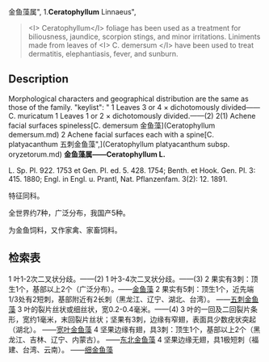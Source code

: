 金鱼藻属",
1.**Ceratophyllum** Linnaeus",

> &lt;I&gt; Ceratophyllum&lt;/I&gt; foliage has been used as a treatment for biliousness, jaundice, scorpion stings, and minor irritations. Liniments made from leaves of &lt;I&gt; C. demersum &lt;/I&gt; have been used to treat dermatitis, elephantiasis, fever, and sunburn.

## Description
Morphological characters and geographical distribution are the same as those of the family.
  "keylist": "
1 Leaves 3 or 4 × dichotomously divided——C. muricatum 
1 Leaves 1 or 2 × dichotomously divided.——(2)
2(1) Achene facial surfaces spineless[C. demersum 金鱼藻](Ceratophyllum demersum.md)
2 Achene facial surfaces each with a spine[C. platyacanthum 五刺金鱼藻",](Ceratophyllum platyacanthum subsp. oryzetorum.md)
**金鱼藻属——Ceratophyllum L.**

L. Sp. Pl. 922. 1753 et Gen. Pl. ed. 5. 428. 1754; Benth. et Hook. Gen. Pl. 3: 415. 1880; Engl. in Engl. u. Prantl, Nat. Pflanzenfam. 3(2): 12. 1891.

特征同科。

全世界约7种，广泛分布，我国产5种。

为金鱼饲料，又作家禽、家畜饲料。

## 检索表

1 叶1-2次二叉状分歧。——(2)
1 叶3-4次二叉状分歧。——(3)
2 果实有3刺：顶生1个，基部以上2个（广泛分布）。——[金鱼藻](Ceratophyllum%20demersum.md)
2 果实有5刺：顶生1个，近先端1/3处有2短刺，基部附近有2长刺（黑龙江、辽宁、湖北、台湾）。 ——[五刺金鱼藻](Ceratophyllum%20oryzetorum.md)
3 叶的裂片丝状或细丝状，宽0.2-0.4毫米。——(4)
3 叶的一回及二回裂片条形，宽约1毫米，末回裂片丝状；坚果有3刺，边缘有窄翅，表面具少数疣状突起（湖北）。 ——[宽叶金鱼藻](Ceratophyllum%20inflatum.md)
4 坚果边缘有翅，具3刺：顶生1个，基部以上2个（黑龙江、吉林、辽宁、内蒙古）。 ——[东北金鱼藻](Ceratophyllum%20manschuricum.md)
4 坚果边缘无翅，具1极短刺（福建、台湾、云南）。 ——[细金鱼藻](Ceratophyllum%20submersum.md)
